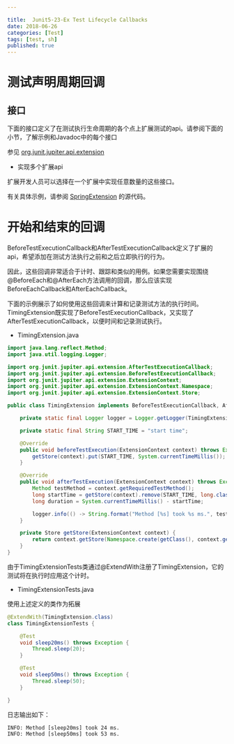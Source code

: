 ```yaml
---

title:  Junit5-23-Ex Test Lifecycle Callbacks
date: 2018-06-26
categories: [Test]
tags: [test, sh]
published: true
---
```


# 测试声明周期回调

## 接口

下面的接口定义了在测试执行生命周期的各个点上扩展测试的api。请参阅下面的小节，了解示例和Javadoc中的每个接口

参见 [org.junit.jupiter.api.extension](https://junit.org/junit5/docs/current/api/org/junit/jupiter/api/extension/package-summary.html)

- 实现多个扩展api

扩展开发人员可以选择在一个扩展中实现任意数量的这些接口。

有关具体示例，请参阅 [SpringExtension](https://github.com/spring-projects/spring-framework/tree/master/spring-test/src/main/java/org/springframework/test/context/junit/jupiter/SpringExtension.java) 的源代码。


# 开始和结束的回调

BeforeTestExecutionCallback和AfterTestExecutionCallback定义了扩展的api，希望添加在测试方法执行之前和之后立即执行的行为。

因此，这些回调非常适合于计时、跟踪和类似的用例。如果您需要实现围绕@BeforeEach和@AfterEach方法调用的回调，那么应该实现BeforeEachCallback和AfterEachCallback。

下面的示例展示了如何使用这些回调来计算和记录测试方法的执行时间。TimingExtension既实现了BeforeTestExecutionCallback，又实现了AfterTestExecutionCallback，以便时间和记录测试执行。

- TimingExtension.java

```java
import java.lang.reflect.Method;
import java.util.logging.Logger;

import org.junit.jupiter.api.extension.AfterTestExecutionCallback;
import org.junit.jupiter.api.extension.BeforeTestExecutionCallback;
import org.junit.jupiter.api.extension.ExtensionContext;
import org.junit.jupiter.api.extension.ExtensionContext.Namespace;
import org.junit.jupiter.api.extension.ExtensionContext.Store;

public class TimingExtension implements BeforeTestExecutionCallback, AfterTestExecutionCallback {

    private static final Logger logger = Logger.getLogger(TimingExtension.class.getName());

    private static final String START_TIME = "start time";

    @Override
    public void beforeTestExecution(ExtensionContext context) throws Exception {
        getStore(context).put(START_TIME, System.currentTimeMillis());
    }

    @Override
    public void afterTestExecution(ExtensionContext context) throws Exception {
        Method testMethod = context.getRequiredTestMethod();
        long startTime = getStore(context).remove(START_TIME, long.class);
        long duration = System.currentTimeMillis() - startTime;

        logger.info(() -> String.format("Method [%s] took %s ms.", testMethod.getName(), duration));
    }

    private Store getStore(ExtensionContext context) {
        return context.getStore(Namespace.create(getClass(), context.getRequiredTestMethod()));
    }
}
```

由于TimingExtensionTests类通过@ExtendWith注册了TimingExtension，它的测试将在执行时应用这个计时。

- TimingExtensionTests.java

使用上述定义的类作为拓展

```java
@ExtendWith(TimingExtension.class)
class TimingExtensionTests {

    @Test
    void sleep20ms() throws Exception {
        Thread.sleep(20);
    }

    @Test
    void sleep50ms() throws Exception {
        Thread.sleep(50);
    }

}
```

日志输出如下：

```
INFO: Method [sleep20ms] took 24 ms.
INFO: Method [sleep50ms] took 53 ms.
```



